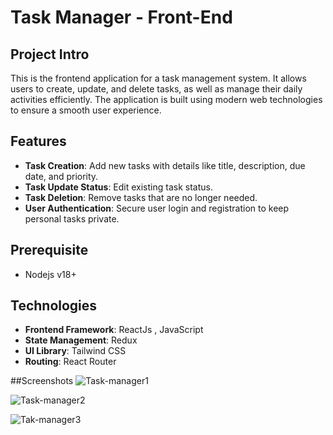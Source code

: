 

# Task Manager - Front-End

## Project Intro
This is the frontend application for a task management system. It allows users to create, update, and delete tasks, as well as manage their daily activities efficiently. The application is built using modern web technologies to ensure a smooth user experience.

## Features

-   **Task Creation**: Add new tasks with details like title, description, due date, and priority.
-   **Task Update Status**: Edit existing task status.
-   **Task Deletion**: Remove tasks that are no longer needed.
-   **User Authentication**: Secure user login and registration to keep personal tasks private.

## Prerequisite
- Nodejs v18+

## Technologies

-   **Frontend Framework**: ReactJs , JavaScript
-   **State Management**: Redux
-   **UI Library**: Tailwind CSS
-   **Routing**: React Router

##Screenshots
![Task-manager1](https://github.com/hasan-sagar/Task-Manager-Client/assets/61242766/3d893a40-3c4c-4ba7-a1f8-6be3848ad7aa)

![Task-manager2](https://github.com/hasan-sagar/Task-Manager-Client/assets/61242766/0abf1ebb-2341-49b5-924f-5c111bc12b35)

![Tak-manager3](https://github.com/hasan-sagar/Task-Manager-Client/assets/61242766/48fb5e56-ee83-40c0-ac3d-f970158d17ab)
